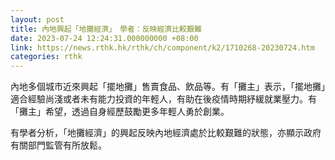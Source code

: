 ```yaml
---
layout: post
title: 內地興起「地攤經濟」　學者：反映經濟比較艱難
date: 2023-07-24 12:24:31.000000000 +08:00
link: https://news.rthk.hk/rthk/ch/component/k2/1710268-20230724.htm
categories: rthk
---
```


內地多個城市近來興起「擺地攤」售賣食品、飲品等。有「攤主」表示，「擺地攤」適合經驗尚淺或者未有能力投資的年輕人，有助在後疫情時期紓緩就業壓力。有「攤主」希望，透過自身經歷鼓勵更多年輕人勇於創業。

有學者分析，「地攤經濟」的興起反映內地經濟處於比較艱難的狀態，亦顯示政府有關部門監管有所放鬆。
